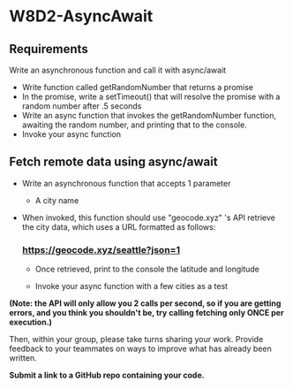 # W8D2-AsyncAwait

## Requirements
Write an asynchronous function and call it with async/await

- Write function called getRandomNumber that returns a promise
- In the promise, write a setTimeout() that will resolve the promise with a random number after .5 seconds
- Write an async function that invokes the getRandomNumber function, awaiting the random number, and printing that to the console.
- Invoke your async function

## Fetch remote data using async/await

- Write an asynchronous function that accepts 1 parameter
  - A city name

- When invoked, this function should use "geocode.xyz" 's API retrieve the city data, which uses a URL formatted as follows:

  ### https://geocode.xyz/seattle?json=1

  - Once retrieved, print to the console the latitude and longitude

  - Invoke your async function with a few cities as a test

<B>(Note: the API will only allow you 2 calls per second, so if you are getting errors, and you think you shouldn't be, try calling fetching only ONCE per execution.)</b>

Then, within your group, please take turns sharing your work. Provide feedback to your teammates on ways to improve what has already been written. 

<B>Submit a link to a GitHub repo containing your code.</b>
